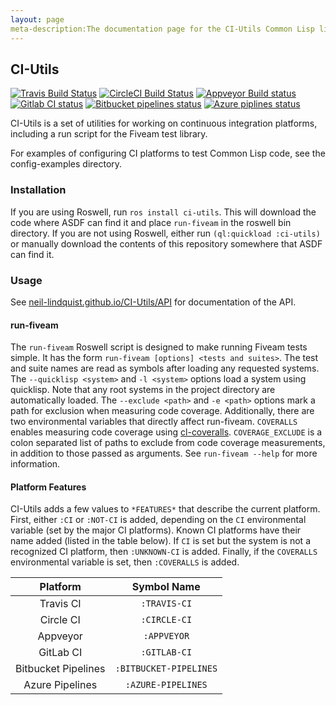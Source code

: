 ```yaml
---
layout: page
meta-description:The documentation page for the CI-Utils Common Lisp library.
---
```


## CI-Utils

[![Travis Build Status](https://img.shields.io/travis/neil-lindquist/ci-utils.svg?logo=Travis)](https://travis-ci.org/neil-lindquist/CI-Utils)
[![CircleCI Build Status](https://img.shields.io/circleci/build/github/neil-lindquist/CI-Utils.svg?logo=CircleCI)](https://circleci.com/gh/neil-lindquist/CI-Utils)
[![Appveyor Build status](https://ci.appveyor.com/api/projects/status/mm1swvm28hpp2oc5/branch/master?svg=true)](https://ci.appveyor.com/project/neil-lindquist/ci-utils/branch/master)
[![Gitlab CI status](https://img.shields.io/gitlab/pipeline/neil-lindquist/CI-Utils.svg?logo=Gitlab)](https://gitlab.com/neil-lindquist/CI-Utils/pipelines)
[![Bitbucket pipelines status](https://img.shields.io/bitbucket/pipelines/nlindqu1/ci-utils?logo=bitbucket)](https://bitbucket.org/nlindqu1/ci-utils/addon/pipelines/home#!/)
[![Azure piplines status](https://img.shields.io/azure-devops/build/archer1mail/archer1mail/1?logo=Azure%20Pipelines)](https://dev.azure.com/archer1mail/archer1mail/_build?definitionId=1&_a=summary)

CI-Utils is a set of utilities for working on continuous integration platforms, including a run script for the Fiveam test library.

For examples of configuring CI platforms to test Common Lisp code, see the config-examples directory.

### Installation
If you are using Roswell, run `ros install ci-utils`.
This will download the code where ASDF can find it and place `run-fiveam` in the roswell bin directory.
If you are not using Roswell, either run `(ql:quickload :ci-utils)` or manually download the contents of this repository somewhere that ASDF can find it.

### Usage

See [neil-lindquist.github.io/CI-Utils/API](https://neil-lindquist.github.io/CI-Utils/API) for documentation of the API.

#### run-fiveam

The `run-fiveam` Roswell script is designed to make running Fiveam tests simple.
It has the form `run-fiveam [options] <tests and suites>`.
The test and suite names are read as symbols after loading any requested systems.
The `--quicklisp <system>` and `-l <system>` options load a system using quicklisp.
Note that any root systems in the project directory are automatically loaded.
The `--exclude <path>` and `-e <path>` options mark a path for exclusion when measuring code coverage.
Additionally, there are two environmental variables that directly affect run-fiveam.
`COVERALLS` enables measuring code coverage using [cl-coveralls](https://github.com/fukamachi/cl-coveralls/).
`COVERAGE_EXCLUDE` is a colon separated list of paths to exclude from code coverage measurements, in addition to those passed as arguments.
See `run-fiveam --help` for more information.

#### Platform Features

CI-Utils adds a few values to `*FEATURES*` that describe the current platform.
First, either `:CI` or `:NOT-CI` is added, depending on the `CI` environmental variable (set by the major CI platforms).
Known CI platforms have their name added (listed in the table below).
If `CI` is set but the system is not a recognized CI platform, then `:UNKNOWN-CI` is added.
Finally, if the `COVERALLS` environmental variable is set, then `:COVERALLS` is added.

| Platform  |  Symbol Name |
|:---------:|:------------:|
| Travis CI | `:TRAVIS-CI` |
| Circle CI | `:CIRCLE-CI` |
| Appveyor  | `:APPVEYOR`  |
| GitLab CI | `:GITLAB-CI` |
| Bitbucket Pipelines | `:BITBUCKET-PIPELINES` |
|   Azure Pipelines   |   `:AZURE-PIPELINES`   |
